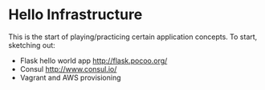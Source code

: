# Hello Infrastructure

This is the start of playing/practicing certain application concepts.
To start, sketching out:
 * Flask hello world app http://flask.pocoo.org/
 * Consul http://www.consul.io/
 * Vagrant and AWS provisioning


